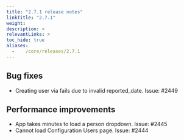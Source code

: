 ```yaml
---
title: "2.7.1 release notes"
linkTitle: "2.7.1"
weight:
description: >
relevantLinks: >
toc_hide: true
aliases:
  -    /core/releases/2.7.1
---
```


## Bug fixes

- Creating user via fails due to invalid reported_date. Issue: #2449

## Performance improvements

- App takes minutes to load a person dropdown. Issue: #2445
- Cannot load Configuration Users page. Issue: #2444
